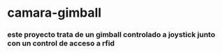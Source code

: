 
# camara-gimball
### este proyecto trata de un gimball controlado a joystick junto con un control de acceso a rfid